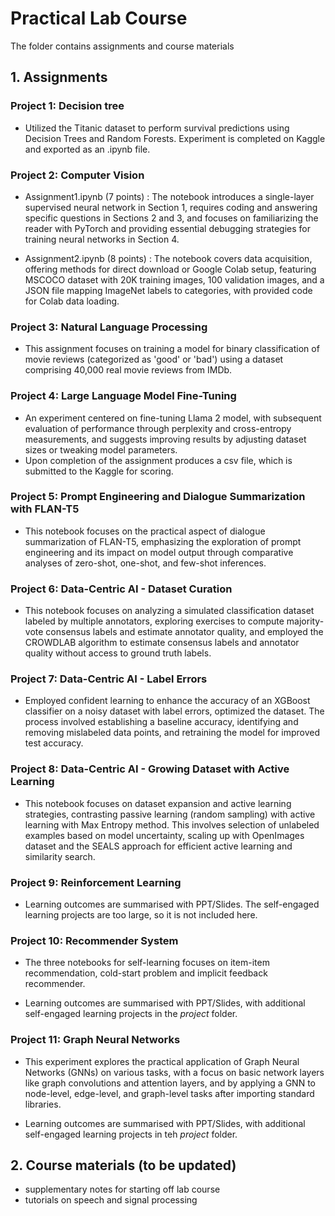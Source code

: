 # Practical Lab Course 
The folder contains assignments and course materials
## 1. Assignments

### Project 1: Decision tree

- Utilized the Titanic dataset to perform survival predictions using Decision Trees and Random Forests.
Experiment is completed on Kaggle and exported as an .ipynb file.

### Project 2: Computer Vision

- Assignment1.ipynb (7 points) : 
The notebook introduces a single-layer supervised neural network in Section 1, requires coding and answering specific questions in Sections 2 and 3, and focuses on familiarizing the reader with PyTorch and providing essential debugging strategies for training neural networks in Section 4.

- Assignment2.ipynb (8 points) : The notebook covers data acquisition, offering methods for direct download or Google Colab setup, featuring MSCOCO dataset with 20K training images, 100 validation images, and a JSON file mapping ImageNet labels to categories, with provided code for Colab data loading.

### Project 3: Natural Language Processing

- This assignment focuses on training a model for binary classification of movie reviews (categorized as 'good' or 'bad') using a dataset comprising 40,000 real movie reviews from IMDb.

### Project 4: Large Language Model Fine-Tuning

- An experiment centered on fine-tuning  Llama 2 model, with subsequent evaluation of performance through perplexity and cross-entropy measurements, and suggests improving results by adjusting dataset sizes or tweaking model parameters.
- Upon completion of the assignment produces a csv file, which is submitted to the Kaggle for scoring.

### Project 5: Prompt Engineering and Dialogue Summarization with FLAN-T5

- This notebook focuses on the practical aspect of dialogue summarization of FLAN-T5, emphasizing the exploration of prompt engineering and its impact on model output through comparative analyses of zero-shot, one-shot, and few-shot inferences.


### Project 6: Data-Centric AI - Dataset Curation

- This notebook focuses on analyzing a simulated classification dataset labeled by multiple annotators, exploring exercises to compute majority-vote consensus labels and estimate annotator quality, and employed the CROWDLAB algorithm to estimate consensus labels and annotator quality without access to ground truth labels. 

### Project 7: Data-Centric AI - Label Errors

- Employed confident learning to enhance the accuracy of an XGBoost classifier on a noisy dataset with label errors, optimized the dataset. The process involved establishing a baseline accuracy, identifying and removing mislabeled data points, and retraining the model for improved test accuracy.

### Project 8: Data-Centric AI - Growing Dataset with Active Learning

- This notebook focuses on dataset expansion and active learning strategies, contrasting passive learning (random sampling) with active learning with Max Entropy method. This involves selection of unlabeled examples based on model uncertainty, scaling up with OpenImages dataset and the SEALS approach for efficient active learning and similarity search.

### Project 9: Reinforcement Learning 

- Learning outcomes are summarised with PPT/Slides. The self-engaged learning projects are too large, so it is not included here. 

### Project 10: Recommender System

- The three notebooks for self-learning focuses on item-item recommendation, cold-start problem and implicit feedback recommender. 

- Learning outcomes are summarised with PPT/Slides, with additional self-engaged learning projects in the *project* folder.

### Project 11: Graph Neural Networks

- This experiment explores the practical application of Graph Neural Networks (GNNs) on various tasks, with a focus on basic network layers like graph convolutions and attention layers, and by applying a GNN to node-level, edge-level, and graph-level tasks after importing standard libraries.

- Learning outcomes are summarised with PPT/Slides, with additional self-engaged learning projects in teh *project* folder.


## 2. Course materials (to be updated)
- supplementary notes for starting off lab course
- tutorials on speech and signal processing
